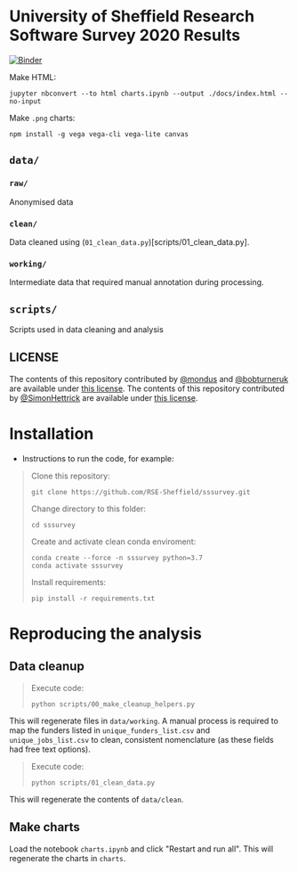 # University of Sheffield Research Software Survey 2020 Results

[![Binder](https://mybinder.org/badge_logo.svg)](https://mybinder.org/v2/gh/RSE-Sheffield/sssurvey.git/HEAD?filepath=sheffield_software_report.ipynb)

Make HTML:

```
jupyter nbconvert --to html charts.ipynb --output ./docs/index.html --no-input 
```

Make `.png` charts:

```
npm install -g vega vega-cli vega-lite canvas
```

## `data/`

### `raw/`

Anonymised data
### `clean/`

Data cleaned using (`01_clean_data.py`)[scripts/01_clean_data.py].

### `working/`

Intermediate data that required manual annotation during processing.

## `scripts/`

Scripts used in data cleaning and analysis

## LICENSE

The contents of this repository contributed by [@mondus](https://github.com/mondus) and [@bobturneruk](https://github.com/bobturneruk) are available under [this license](LICENSE). The contents of this repository contributed by [@SimonHettrick](https://github.com/SimonHettrick) are available under [this license](source_material/LICENSE).

# Installation

- Instructions to run the code, for example:

> Clone this repository:
> ```
> git clone https://github.com/RSE-Sheffield/sssurvey.git
> ```
> Change directory to this folder:
> ```
> cd sssurvey
> ```
> Create and activate clean conda enviroment:
> ```
> conda create --force -n sssurvey python=3.7
> conda activate sssurvey
> ```
> Install requirements:
> ```
> pip install -r requirements.txt
> ```

# Reproducing the analysis

## Data cleanup

> Execute code:
> ```
> python scripts/00_make_cleanup_helpers.py
> ```

This will regenerate files in `data/working`. A manual process is required to map the funders listed in `unique_funders_list.csv` and `unique_jobs_list.csv` to clean, consistent nomenclature (as these fields had free text options).

> Execute code:
> ```
> python scripts/01_clean_data.py
> ```

This will regenerate the contents of `data/clean`.

## Make charts

Load the notebook `charts.ipynb` and click "Restart and run all". This will regenerate the charts in `charts`.
